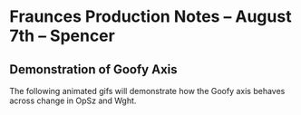 # Fraunces Production Notes – August 7th – Spencer

## Demonstration of Goofy Axis

The following animated gifs will demonstrate how the Goofy axis behaves across change in OpSz and Wght. 